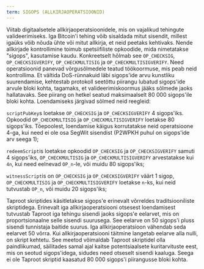 ```yaml
---
term: SIGOPS (ALLKIRJAOPERATSIOONID)
---
```


Viitab digitaalsetele allkirjaoperatsioonidele, mis on vajalikud tehingute valideerimiseks. Iga Bitcoin'i tehing võib sisaldada mitut sisendit, millest igaüks võib nõuda ühte või mitut allkirja, et neid peetaks kehtivaks. Nende allkirjade kontrollimine toimub spetsiifiliste opkoodide, mida nimetatakse "sigops", kasutamise kaudu. Konkreetselt hõlmab see `OP_CHECKSIG`, `OP_CHECKSIGVERIFY`, `OP_CHECKMULTISIG` ja `OP_CHECKMULTISIGVERIFY`. Need operatsioonid panevad võrgusõlmedele teatud töökoormuse, mis peab neid kontrollima. Et vältida DoS-rünnakuid läbi sigops'ide arvu kunstliku suurendamise, kehtestab protokoll seetõttu piirangu lubatud sigops'ide arvule bloki kohta, tagamaks, et valideerimiskoormus jääks sõlmede jaoks hallatavaks. See piirang on hetkel seatud maksimaalselt 80 000 sigops'ile bloki kohta. Loendamiseks järgivad sõlmed neid reegleid:

`scriptPubKey`s loetakse `OP_CHECKSIG` ja `OP_CHECKSIGVERIFY` 4 sigops'iks. Opkoodid `OP_CHECKMULTISIG` ja `OP_CHECKMULTISIGVERIFY` loetakse 80 sigops'iks. Tõepoolest, loendamise käigus korrutatakse neid operatsioone 4-ga, kui need ei ole osa SegWit sisendist (P2WPKH puhul on sigops'ide arv seega 1);

`redeemScript`is loetakse opkoodid `OP_CHECKSIG` ja `OP_CHECKSIGVERIFY` samuti 4 sigops'iks, `OP_CHECKMULTISIG` ja `OP_CHECKMULTISIGVERIFY` arvestatakse kui `4n`, kui need eelnevad `OP_n`-le, või muidu 80 sigops'iks;

`witnessScript`is on `OP_CHECKSIG` ja `OP_CHECKSIGVERIFY` väärt 1 sigop, `OP_CHECKMULTISIG` ja `OP_CHECKMULTISIGVERIFY` loetakse `n`-ks, kui neid tutvustab `OP_n`, või muidu 20 sigops'iks;

Taproot skriptides käsitletakse sigops'e erinevalt võrreldes traditsiooniliste skriptidega. Erinevalt iga allkirjaoperatsiooni otsesest loendamisest tutvustab Taproot iga tehingu sisendi jaoks sigops'e eelarvet, mis on proportsionaalne selle sisendi suurusega. See eelarve on 50 sigops'i pluss sisendi tunnistaja baitide suurus. Iga allkirjaoperatsioon vähendab seda eelarvet 50 võrra. Kui allkirjaoperatsiooni täitmine langetab eelarve alla nulli, on skript kehtetu. See meetod võimaldab Taproot skriptidel olla paindlikumad, säilitades samal ajal kaitse potentsiaalsete kuritarvituste eest, mis on seotud sigops'idega, sidudes need otseselt sisendi kaaluga. Seega ei ole Taproot skriptid kaasatud 80 000 sigops'i piirangusse bloki kohta.